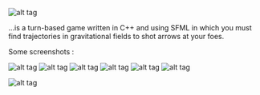 ![alt tag](https://raw.github.com/stdgregwar/constellations/master/data/constellations.png)

...is a turn-based game written in C++ and using SFML in which you must find trajectories in gravitational fields to shot arrows at your foes.

Some screenshots :

![alt tag](https://raw.github.com/stdgregwar/constellations/master/screens/screen7.png)
![alt tag](https://raw.github.com/stdgregwar/constellations/master/screens/screen8.png)
![alt tag](https://raw.github.com/stdgregwar/constellations/master/screens/screen9.png)
![alt tag](https://raw.github.com/stdgregwar/constellations/master/screens/screen10.png)
![alt tag](https://raw.github.com/stdgregwar/constellations/master/screens/screen6.png)
![alt tag](https://raw.github.com/stdgregwar/constellations/master/screens/screen2.png)

![alt tag](https://raw.github.com/stdgregwar/constellations/master/screens/screen4.png)
